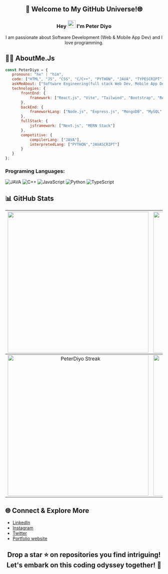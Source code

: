 <h2 align="center">🌟 Welcome to My GitHub Universe!🌐</h2>   
 
### <p align="center">Hey <img src="https://media.giphy.com/media/hvRJCLFzcasrR4ia7z/giphy.gif" width="25"> I'm Peter Diyo</p> 
   
<p align="center">  
I am passionate about Software Development (Web & Mobile App Dev) and I love programming.
</p> 

## 👨‍💻 AboutMe.Js
  
```javascript  
const PeterDiyo = {
   pronouns: "he" | "him",  
   code: ["HTML", "JS", "CSS", "C/C++", "PYTHON", "JAVA", "TYPESCRIPT"],
   askMeAbout: ["Software Engineering(full stack Web Dev, Mobile App Dev), Graphic Designing, Video Editing"],
   technologies: { 
       frontEnd: {
           framework: ["React.js", "Vite", "Tailwind", "Bootstrap", "React Native"]
       },
       backEnd: {
           frameworkLang: ["Node.js", "Express.js", "MongoDB", "MySQL", "Supabase"]
       },
       fullStack: { 
           jsframework: ["Next.js", "MERN Stack"]
       },
       competitive: {
           compilerLang: ["JAVA"],
           interpretedLang: ["PYTHON","JAVASCRIPT"]
       }
   }
};
```

### Programing Languages:

![JAVA](https://img.shields.io/badge/java-%2300599java.svg?style=for-the-badge&logo=java&logoColor=white) ![C++](https://img.shields.io/badge/c++-%2300599C.svg?style=for-the-badge&logo=c%2B%2B&logoColor=white) ![JavaScript](https://img.shields.io/badge/javascript-%23323330.svg?style=for-the-badge&logo=javascript&logoColor=%23F7DF1E) ![Python](https://img.shields.io/badge/Python-FFD43B?style=for-the-badge&logo=python&logoColor=blue) ![TypeScript](https://img.shields.io/badge/TypeScript-3178C6?logo=typescript&logoColor=fff)

<!-- <p align="right" width="50%"> <a href="#"><img width="450" src="https://c.tenor.com/DBqjevyA2o4AAAAd/bongo-cat-codes.gif"  /></a></p>-->

## 📊 GitHub Stats

| <img width="450em" src="https://github-profile-trophy.vercel.app/?username=PeterDiyo&theme=onestar&row=2&column=4&margin-w=10&margin-h=15&no-bg=true)](https://github.com/ryo-ma/github-profile-trophy"> | <img  width="450em" src="https://github-readme-stats.vercel.app/api/top-langs?username=PeterDiyo&show_icons=true&locale=en&layout=compact&theme=vue-dark" alt="Diyo's Most used lang" /> |
| :-----------------------------------------------------------------------------------------------------------------------------------------------------------------------------------------------------: | :--------------------------------------------------------------------------------------------------------------------------------------------------------------------------------------: |
|                                           <img  width="450em"   src="https://streak-stats.demolab.com?user=PeterDiyo&theme=vue-dark" alt="PeterDiyo Streak" />                                           |  <img width="450em" align="center" alt="PeterDiyo's Github stats"  src="https://github-readme-stats.vercel.app/api?username=PeterDiyo&show_icons=true&count_private=true&theme=vue-dark" />   |


## 🌐 Connect & Explore More 

- [LinkedIn](https://www.linkedin.com/in/peter-diyo-a38451289/)
- [Instagram](https://www.instagram.com/diyopeter/)
- [Twitter](https://x.com/peter_diyo?t=GjznmSILO2rOpWbh9zFdHA&s=09)
- [Portfolio website](https://peterdiyo.netlify.app/)

<h2 align="center">Drop a star ⭐ on repositories you find intriguing! Let's embark on this coding odyssey together! 🚀</h2>
